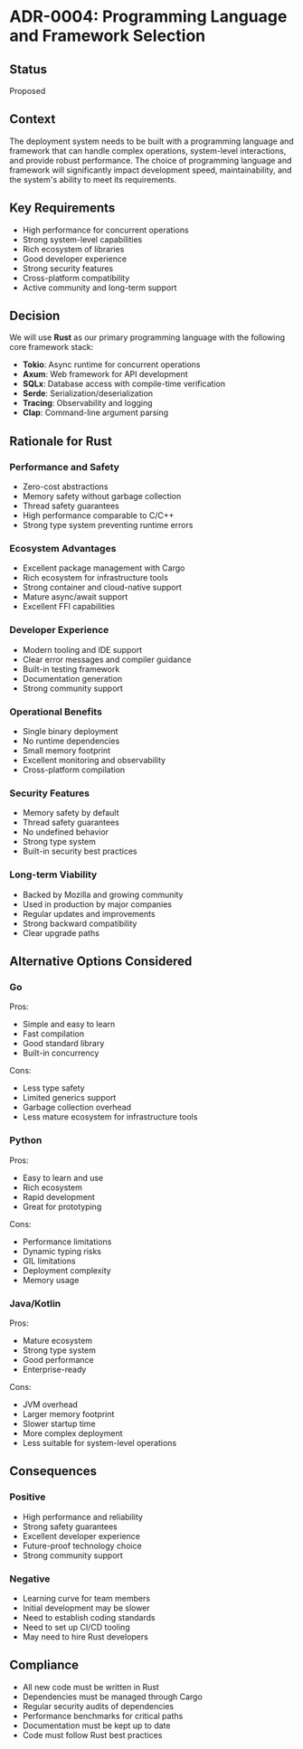 # ADR-0004: Programming Language and Framework Selection

## Status
Proposed

## Context
The deployment system needs to be built with a programming language and framework that can handle complex operations, system-level interactions, and provide robust performance. The choice of programming language and framework will significantly impact development speed, maintainability, and the system's ability to meet its requirements.

## Key Requirements
- High performance for concurrent operations
- Strong system-level capabilities
- Rich ecosystem of libraries
- Good developer experience
- Strong security features
- Cross-platform compatibility
- Active community and long-term support

## Decision
We will use **Rust** as our primary programming language with the following core framework stack:

- **Tokio**: Async runtime for concurrent operations
- **Axum**: Web framework for API development
- **SQLx**: Database access with compile-time verification
- **Serde**: Serialization/deserialization
- **Tracing**: Observability and logging
- **Clap**: Command-line argument parsing

## Rationale for Rust

### Performance and Safety
- Zero-cost abstractions
- Memory safety without garbage collection
- Thread safety guarantees
- High performance comparable to C/C++
- Strong type system preventing runtime errors

### Ecosystem Advantages
- Excellent package management with Cargo
- Rich ecosystem for infrastructure tools
- Strong container and cloud-native support
- Mature async/await support
- Excellent FFI capabilities

### Developer Experience
- Modern tooling and IDE support
- Clear error messages and compiler guidance
- Built-in testing framework
- Documentation generation
- Strong community support

### Operational Benefits
- Single binary deployment
- No runtime dependencies
- Small memory footprint
- Excellent monitoring and observability
- Cross-platform compilation

### Security Features
- Memory safety by default
- Thread safety guarantees
- No undefined behavior
- Strong type system
- Built-in security best practices

### Long-term Viability
- Backed by Mozilla and growing community
- Used in production by major companies
- Regular updates and improvements
- Strong backward compatibility
- Clear upgrade paths

## Alternative Options Considered

### Go
Pros:
- Simple and easy to learn
- Fast compilation
- Good standard library
- Built-in concurrency

Cons:
- Less type safety
- Limited generics support
- Garbage collection overhead
- Less mature ecosystem for infrastructure tools

### Python
Pros:
- Easy to learn and use
- Rich ecosystem
- Rapid development
- Great for prototyping

Cons:
- Performance limitations
- Dynamic typing risks
- GIL limitations
- Deployment complexity
- Memory usage

### Java/Kotlin
Pros:
- Mature ecosystem
- Strong type system
- Good performance
- Enterprise-ready

Cons:
- JVM overhead
- Larger memory footprint
- Slower startup time
- More complex deployment
- Less suitable for system-level operations

## Consequences

### Positive
- High performance and reliability
- Strong safety guarantees
- Excellent developer experience
- Future-proof technology choice
- Strong community support

### Negative
- Learning curve for team members
- Initial development may be slower
- Need to establish coding standards
- Need to set up CI/CD tooling
- May need to hire Rust developers

## Compliance
- All new code must be written in Rust
- Dependencies must be managed through Cargo
- Regular security audits of dependencies
- Performance benchmarks for critical paths
- Documentation must be kept up to date
- Code must follow Rust best practices 